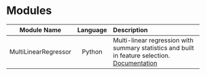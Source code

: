 # Modules


| **Module Name**  | **Language**  | **Description**  |
| :----------: | :----------: | :---------- |
| MultiLinearRegressor | Python | Multi-linear regression with summary statistics and built in feature selection. <br> [Documentation](https://github.com/TaylorPrewitt/Modules/blob/main/modules/docs/MultiLinearRegressor.md) |
